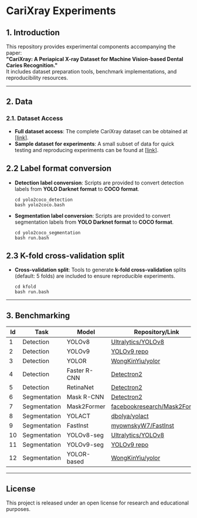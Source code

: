 # CariXray Experiments

## 1. Introduction
This repository provides experimental components accompanying the paper:  
**"CariXray: A Periapical X-ray Dataset for Machine Vision-based Dental Caries Recognition."**  
It includes dataset preparation tools, benchmark implementations, and reproducibility resources.

---

## 2. Data

### 2.1. Dataset Access
- **Full dataset access**: The complete CariXray dataset can be obtained at [[link](https://drive.google.com/drive/folders/14Km_y3JvuJesQtbDPFqSZhu2Zgv7xzS9?usp=sharing)].  
- **Sample dataset for experiments**: A small subset of data for quick testing and reproducing experiments can be found at [[link](https://drive.google.com/drive/folders/1Nfj7m_PDUWAgBbEPD3lBJHHklNhpZaTv?usp=sharing)].  

## 2.2 Label format conversion
- **Detection label conversion**: Scripts are provided to convert detection labels from **YOLO Darknet format** to **COCO format**.
    ```
    cd yolo2coco_detection
    bash yolo2coco.bash
    ```


- **Segmentation label conversion**: Scripts are provided to convert segmentation labels from **YOLO Darknet format** to **COCO format**.
    ```
    cd yolo2coco_segmentation
    bash run.bash
    ```


## 2.3 K-fold cross-validation split
- **Cross-validation split**: Tools to generate **k-fold cross-validation** splits (default: 5 folds) are included to ensure reproducible experiments.  
    ```
    cd kfold
    bash run.bash
    ```

---

## 3. Benchmarking

| Id | Task        | Model       | Repository/Link |
|----|-------------|-------------|-----------------|
| 1  | Detection   | YOLOv8      | [Ultralytics/YOLOv8](https://github.com/ultralytics/ultralytics) |
| 2  | Detection   | YOLOv9      | [YOLOv9 repo](https://github.com/WongKinYiu/yolov9) |
| 3  | Detection   | YOLOR       | [WongKinYiu/yolor](https://github.com/WongKinYiu/yolor) |
| 4  | Detection   | Faster R-CNN| [Detectron2](https://github.com/facebookresearch/detectron2) |
| 5  | Detection   | RetinaNet   | [Detectron2](https://github.com/facebookresearch/detectron2) |
| 6  | Segmentation| Mask R-CNN  | [Detectron2](https://github.com/facebookresearch/detectron2) |
| 7  | Segmentation| Mask2Former | [facebookresearch/Mask2Former](https://github.com/facebookresearch/Mask2Former) |
| 8  | Segmentation| YOLACT      | [dbolya/yolact](https://github.com/dbolya/yolact) |
| 9  | Segmentation| FastInst    | [myownskyW7/FastInst](https://github.com/zhanghang1989/FastInst) |
| 10 | Segmentation| YOLOv8-seg  | [Ultralytics/YOLOv8](https://github.com/ultralytics/ultralytics) |
| 11 | Segmentation| YOLOv9-seg  | [YOLOv9 repo](https://github.com/WongKinYiu/yolov9) |
| 12 | Segmentation| YOLOR-based | [WongKinYiu/yolor](https://github.com/WongKinYiu/yolor) |

---

## License
This project is released under an open license for research and educational purposes.
